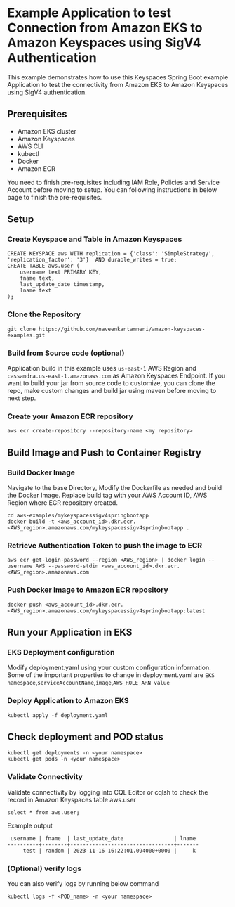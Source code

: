 # Example Application to test Connection from Amazon EKS to Amazon Keyspaces using SigV4 Authentication

This example demonstrates how to use this Keyspaces Spring Boot example Application to test the connectivity from Amazon EKS to Amazon Keyspaces using SigV4 authentication.

## Prerequisites

- Amazon EKS cluster
- Amazon Keyspaces
- AWS CLI
- kubectl
- Docker
- Amazon ECR

You need to finish pre-requisites including IAM Role, Policies and Service Account before moving to setup. You can following instructions in below page to finish the pre-requisites.

## Setup

### Create Keyspace and Table in Amazon Keyspaces

```
CREATE KEYSPACE aws WITH replication = {'class': 'SimpleStrategy', 'replication_factor': '3'}  AND durable_writes = true;
CREATE TABLE aws.user (
    username text PRIMARY KEY,
    fname text,
    last_update_date timestamp,
    lname text
);
```

### Clone the Repository

```shell
git clone https://github.com/naveenkantamneni/amazon-keyspaces-examples.git
```

### Build from Source code (optional)
Application build in this example uses ```us-east-1``` AWS Region and ```cassandra.us-east-1.amazonaws.com``` as Amazon Keyspaces Endpoint. If you want to build your jar from source code to customize, you can clone the repo, make custom changes and build jar using maven before moving to next step.

### Create your Amazon ECR repository
```
aws ecr create-repository --repository-name <my repository>
```

## Build Image and Push to Container Registry

### Build Docker Image
Navigate to the base Directory, Modify the Dockerfile as needed and build the Docker Image. Replace build tag with your AWS Account ID, AWS Region where ECR repository created.

```
cd aws-examples/mykeyspacessigv4springbootapp
docker build -t <aws_account_id>.dkr.ecr.<AWS_region>.amazonaws.com/mykeyspacessigv4springbootapp .
```

### Retrieve Authentication Token to push the image to ECR
```
aws ecr get-login-password --region <AWS_region> | docker login --username AWS --password-stdin <aws_account_id>.dkr.ecr.<AWS_region>.amazonaws.com
```

### Push Docker Image to Amazon ECR repository
```
docker push <aws_account_id>.dkr.ecr.<AWS_region>.amazonaws.com/mykeyspacessigv4springbootapp:latest
```
## Run your Application in EKS


### EKS Deployment configuration
Modify deployment.yaml using your custom configuration information. Some of the important properties to change in deployment.yaml are ```EKS namespace```,```serviceAccountName```,```image```,```AWS_ROLE_ARN value```

### Deploy Application to Amazon EKS
```
kubectl apply -f deployment.yaml
```

## Check deployment and POD status
```
kubectl get deployments -n <your namespace>
kubectl get pods -n <your namespace>
```

### Validate Connectivity

Validate connectivity by logging into CQL Editor or cqlsh to check the record in Amazon Keyspaces table aws.user

```
select * from aws.user;
```

Example output
```
 username | fname  | last_update_date                | lname
----------+--------+---------------------------------+-------
     test | random | 2023-11-16 16:22:01.094000+0000 |     k
```

### (Optional) verify logs
You can also verify logs by running below command

```
kubectl logs -f <POD_name> -n <your namespace>
```

